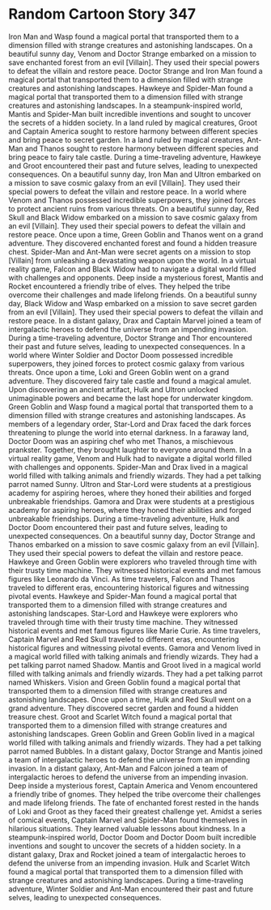 # Random Cartoon Story 347

Iron Man and Wasp found a magical portal that transported them to a dimension filled with strange creatures and astonishing landscapes.
On a beautiful sunny day, Venom and Doctor Strange embarked on a mission to save enchanted forest from an evil [Villain]. They used their special powers to defeat the villain and restore peace.
Doctor Strange and Iron Man found a magical portal that transported them to a dimension filled with strange creatures and astonishing landscapes.
Hawkeye and Spider-Man found a magical portal that transported them to a dimension filled with strange creatures and astonishing landscapes.
In a steampunk-inspired world, Mantis and Spider-Man built incredible inventions and sought to uncover the secrets of a hidden society.
In a land ruled by magical creatures, Groot and Captain America sought to restore harmony between different species and bring peace to secret garden.
In a land ruled by magical creatures, Ant-Man and Thanos sought to restore harmony between different species and bring peace to fairy tale castle.
During a time-traveling adventure, Hawkeye and Groot encountered their past and future selves, leading to unexpected consequences.
On a beautiful sunny day, Iron Man and Ultron embarked on a mission to save cosmic galaxy from an evil [Villain]. They used their special powers to defeat the villain and restore peace.
In a world where Venom and Thanos possessed incredible superpowers, they joined forces to protect ancient ruins from various threats.
On a beautiful sunny day, Red Skull and Black Widow embarked on a mission to save cosmic galaxy from an evil [Villain]. They used their special powers to defeat the villain and restore peace.
Once upon a time, Green Goblin and Thanos went on a grand adventure. They discovered enchanted forest and found a hidden treasure chest.
Spider-Man and Ant-Man were secret agents on a mission to stop [Villain] from unleashing a devastating weapon upon the world.
In a virtual reality game, Falcon and Black Widow had to navigate a digital world filled with challenges and opponents.
Deep inside a mysterious forest, Mantis and Rocket encountered a friendly tribe of elves. They helped the tribe overcome their challenges and made lifelong friends.
On a beautiful sunny day, Black Widow and Wasp embarked on a mission to save secret garden from an evil [Villain]. They used their special powers to defeat the villain and restore peace.
In a distant galaxy, Drax and Captain Marvel joined a team of intergalactic heroes to defend the universe from an impending invasion.
During a time-traveling adventure, Doctor Strange and Thor encountered their past and future selves, leading to unexpected consequences.
In a world where Winter Soldier and Doctor Doom possessed incredible superpowers, they joined forces to protect cosmic galaxy from various threats.
Once upon a time, Loki and Green Goblin went on a grand adventure. They discovered fairy tale castle and found a magical amulet.
Upon discovering an ancient artifact, Hulk and Ultron unlocked unimaginable powers and became the last hope for underwater kingdom.
Green Goblin and Wasp found a magical portal that transported them to a dimension filled with strange creatures and astonishing landscapes.
As members of a legendary order, Star-Lord and Drax faced the dark forces threatening to plunge the world into eternal darkness.
In a faraway land, Doctor Doom was an aspiring chef who met Thanos, a mischievous prankster. Together, they brought laughter to everyone around them.
In a virtual reality game, Venom and Hulk had to navigate a digital world filled with challenges and opponents.
Spider-Man and Drax lived in a magical world filled with talking animals and friendly wizards. They had a pet talking parrot named Sunny.
Ultron and Star-Lord were students at a prestigious academy for aspiring heroes, where they honed their abilities and forged unbreakable friendships.
Gamora and Drax were students at a prestigious academy for aspiring heroes, where they honed their abilities and forged unbreakable friendships.
During a time-traveling adventure, Hulk and Doctor Doom encountered their past and future selves, leading to unexpected consequences.
On a beautiful sunny day, Doctor Strange and Thanos embarked on a mission to save cosmic galaxy from an evil [Villain]. They used their special powers to defeat the villain and restore peace.
Hawkeye and Green Goblin were explorers who traveled through time with their trusty time machine. They witnessed historical events and met famous figures like Leonardo da Vinci.
As time travelers, Falcon and Thanos traveled to different eras, encountering historical figures and witnessing pivotal events.
Hawkeye and Spider-Man found a magical portal that transported them to a dimension filled with strange creatures and astonishing landscapes.
Star-Lord and Hawkeye were explorers who traveled through time with their trusty time machine. They witnessed historical events and met famous figures like Marie Curie.
As time travelers, Captain Marvel and Red Skull traveled to different eras, encountering historical figures and witnessing pivotal events.
Gamora and Venom lived in a magical world filled with talking animals and friendly wizards. They had a pet talking parrot named Shadow.
Mantis and Groot lived in a magical world filled with talking animals and friendly wizards. They had a pet talking parrot named Whiskers.
Vision and Green Goblin found a magical portal that transported them to a dimension filled with strange creatures and astonishing landscapes.
Once upon a time, Hulk and Red Skull went on a grand adventure. They discovered secret garden and found a hidden treasure chest.
Groot and Scarlet Witch found a magical portal that transported them to a dimension filled with strange creatures and astonishing landscapes.
Green Goblin and Green Goblin lived in a magical world filled with talking animals and friendly wizards. They had a pet talking parrot named Bubbles.
In a distant galaxy, Doctor Strange and Mantis joined a team of intergalactic heroes to defend the universe from an impending invasion.
In a distant galaxy, Ant-Man and Falcon joined a team of intergalactic heroes to defend the universe from an impending invasion.
Deep inside a mysterious forest, Captain America and Venom encountered a friendly tribe of gnomes. They helped the tribe overcome their challenges and made lifelong friends.
The fate of enchanted forest rested in the hands of Loki and Groot as they faced their greatest challenge yet.
Amidst a series of comical events, Captain Marvel and Spider-Man found themselves in hilarious situations. They learned valuable lessons about kindness.
In a steampunk-inspired world, Doctor Doom and Doctor Doom built incredible inventions and sought to uncover the secrets of a hidden society.
In a distant galaxy, Drax and Rocket joined a team of intergalactic heroes to defend the universe from an impending invasion.
Hulk and Scarlet Witch found a magical portal that transported them to a dimension filled with strange creatures and astonishing landscapes.
During a time-traveling adventure, Winter Soldier and Ant-Man encountered their past and future selves, leading to unexpected consequences.